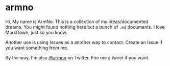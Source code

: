 armno
=====

Hi, My name is ArmNo. This is a collection of my ideas/documented dreams. You might found nothing here but a bunch of `.md` documents. I love MarkDown, just so you know.

Another use is using Issues as a another way to contact. Create an Issue if you want something from me.

By the way, I'm also [@armno](https://twitter.com/armno) on Twitter. Fire me a tweet if you want.
